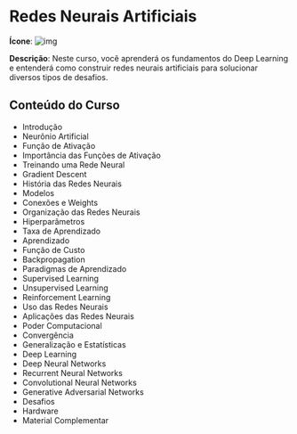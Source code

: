 # Redes Neurais Artificiais

**Ícone**: ![img](https://i.imgur.com/On5BasV.png)

**Descrição**: Neste curso, você aprenderá os fundamentos do Deep Learning e entenderá como construir redes neurais artificiais para solucionar diversos tipos de desafios.

## Conteúdo do Curso 

- Introdução
- Neurônio Artificial
- Função de Ativação
- Importância das Funções de Ativação
- Treinando uma Rede Neural
- Gradient Descent
- História das Redes Neurais
- Modelos
- Conexões e Weights
- Organização das Redes Neurais
- Hiperparâmetros
- Taxa de Aprendizado
- Aprendizado
- Função de Custo
- Backpropagation
- Paradigmas de Aprendizado
- Supervised Learning
- Unsupervised Learning
- Reinforcement Learning
- Uso das Redes Neurais
- Aplicações das Redes Neurais
- Poder Computacional
- Convergência
- Generalização e Estatísticas
- Deep Learning
- Deep Neural Networks
- Recurrent Neural Networks
- Convolutional Neural Networks
- Generative Adversarial Networks
- Desafios
- Hardware
- Material Complementar
